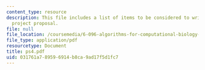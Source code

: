 ```yaml
---
content_type: resource
description: This file includes a list of items to be considered to write a small
  project proposal.
file: null
file_location: /coursemedia/6-096-algorithms-for-computational-biology-spring-2005/031761a789596914b8ca9ad17f5d1fc7_ps4.pdf
file_type: application/pdf
resourcetype: Document
title: ps4.pdf
uid: 031761a7-8959-6914-b8ca-9ad17f5d1fc7
---
```

